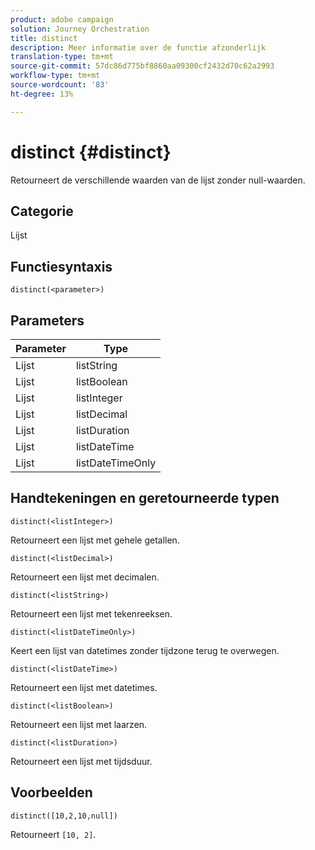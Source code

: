 ```yaml
---
product: adobe campaign
solution: Journey Orchestration
title: distinct
description: Meer informatie over de functie afzonderlijk
translation-type: tm+mt
source-git-commit: 57dc86d775bf8860aa09300cf2432d70c62a2993
workflow-type: tm+mt
source-wordcount: '83'
ht-degree: 13%

---
```



# distinct {#distinct}

Retourneert de verschillende waarden van de lijst zonder null-waarden.

## Categorie

Lijst

## Functiesyntaxis

`distinct(<parameter>)`

## Parameters

| Parameter | Type |
|-----------|------------------|
| Lijst | listString |
| Lijst | listBoolean |
| Lijst | listInteger |
| Lijst | listDecimal |
| Lijst | listDuration |
| Lijst | listDateTime |
| Lijst | listDateTimeOnly |

## Handtekeningen en geretourneerde typen

`distinct(<listInteger>)`

Retourneert een lijst met gehele getallen.

`distinct(<listDecimal>)`

Retourneert een lijst met decimalen.

`distinct(<listString>)`

Retourneert een lijst met tekenreeksen.

`distinct(<listDateTimeOnly>)`

Keert een lijst van datetimes zonder tijdzone terug te overwegen.

`distinct(<listDateTime>)`

Retourneert een lijst met datetimes.

`distinct(<listBoolean>)`

Retourneert een lijst met laarzen.

`distinct(<listDuration>)`

Retourneert een lijst met tijdsduur.

## Voorbeelden

`distinct([10,2,10,null])`

Retourneert `[10, 2]`.

